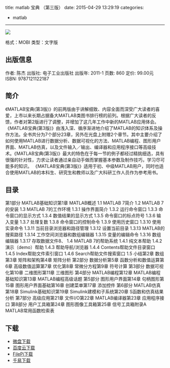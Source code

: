 title: matlab 宝典 （第三版）
date: 2015-04-29 13:29:19
categories:
  - matlab
---

![](http://img5.douban.com/lpic/s6266029.jpg)

格式：MOBI
类型：文字版

<!--more-->

## 出版信息 ##

作者: 陈杰 
出版社: 电子工业出版社
出版年: 2011-1
页数: 860
定价: 99.00元
ISBN: 9787121122187

## 简介 ##

《MATLAB宝典(第3版)》的前两版由于讲解细致、内容全面而深受广大读者的喜爱，上市以来长期占据备大MATLAB类图书排行榜的前列。根据广大读者的反馈，作者对第2版进行了调整，并增加了这几年工作中新的MATLAB应用体会。
《MATLAB宝典(第3版)》由浅入深、循序渐进地介绍了MATLAB的知识体系及操作方法。全书共分为7个部分23章，另外在光盘上附赠2个章节。其中主要介绍了如何使用MATLAB进行数据分析、数据可视化的方法、MATLAB编程、图形用户界面、MATLAB仿真，以及文件输入／输出、编译器和应用程序接口等高级技术。《MATLAB宝典(第3版)》最大的特色在于每一节的例子都经过精挑细选，具有很强的针对性，力求让读者通过亲自动手做而掌握基本参数及制作技巧，学习尽可能多的知识。
《MATLAB宝典(第3版)》适用于初、中级MATLAB用户，同时也适合使用MATLAB的本科生、研究生和教师以及广大科研工作人员作为参考用书。

## 目录 ##

第1部分 MATLAB基础知识第1章 MATLAB概述 1.1 MATLAB 7简介 1.2 MATLAB 7的安装 1.3 MATLAB 7的工作环境 1.3.1 操作界面简介 1.3.2 运行命令窗口 1.3.3 命令窗口的显示方式 1.3.4 数值结果的显示方式 1.3.5 命令窗口的标点符号 1.3.6 输入变量 1.3.7 处理复数 1.3.8 命令窗口的控制命令 1.3.9 使用历史窗口 1.3.10 使用实录命令 1.3.11 当前目录浏览器和路径管理 1.3.12 设置当前目录 1.3.13 MATLAB的搜索路径 1.3.14 工作空间浏览器和数组编辑器 1.3.15 变量的编辑命令 1.3.16 数组编辑器 1.3.17 存取数据文件8、 1.4 MATLAB 7的帮助系统 1.4.1 纯文本帮助 1.4.2 演示（demo）帮助 1.4.3 帮助导航/浏览器 1.4.4 Contents帮助文件目录窗口 1.4.5 Index帮助文件索引窗口 1.4.6 Search帮助文件搜索窗口 1.5 小结第2章 数组第3章 矩阵和架构第4章 矩阵分析 第2部分 数据分析第5章 函数分析和数值运算第6章 高级数值运算第7章 优化第8章 常微分方程第9章 符号计算 第3部分 数据可视化第10章 二维图形第11章 三维图形 第4部分 MATLAB编程第12章 MATLAB编程基础知识第13章 MATLAB编程高级话题 第5部分 图形用户界面第14章 句柄图形第15章 图形用户界面基础第16章 创建菜单第17章 添加控件 第6部分 MATLAB仿真第18章 Simulink基础知识第19章 Simulink建模和子系统第20章 S函数和仿真结果分析 第7部分 高级应用第21章 文件I/O第22章 MATLAB编译器第23章 应用程序接口 第8部分 用户工具箱第24章 图形图像工具箱第25章 信号工具箱附录A MATLAB常用函数检索表

## 下载 ##

* [微盘下载](http://vdisk.weibo.com/s/aADaW4YRPbB8O)
* [百度云下载](http://pan.baidu.com/s/1c04KgRA)
* [FilePi下载](http://filepi.com/i/9E1zHt3)
* [千易下载](http://1000eb.com/1ggbp)

